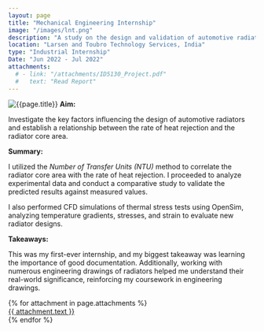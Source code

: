 ```yaml
---
layout: page
title: "Mechanical Engineering Internship"
image: "/images/lnt.png"
description: "A study on the design and validation of automotive radiators."
location: "Larsen and Toubro Technology Services, India"
type: "Industrial Internship"
Date: "Jun 2022 - Jul 2022"
attachments:
  # - link: "/attachments/ID5130_Project.pdf"
  #   text: "Read Report"
---
```

![{{page.title}}]({{page.image}})
**Aim:** 

Investigate the key factors influencing the design of automotive radiators and establish a relationship between the rate of heat rejection and the radiator core area.

**Summary:**

I utilized the *Number of Transfer Units (NTU)* method to correlate the radiator core area with the rate of heat rejection. I proceeded to analyze experimental data and conduct a comparative study to validate the predicted results against measured values.

I also performed CFD simulations of thermal stress tests using OpenSim, analyzing temperature gradients, stresses, and strain to evaluate new radiator designs.

**Takeaways:**

This was my first-ever internship, and my biggest takeaway was learning the importance of good documentation. Additionally, working with numerous engineering drawings of radiators helped me understand their real-world significance, reinforcing my coursework in engineering drawings.


<script src="https://cdnjs.cloudflare.com/ajax/libs/pdf.js/2.16.105/pdf.min.js"></script>

<div class="pdf-thumbnail-container">
  {% for attachment in page.attachments %}
    <div class="pdf-thumbnail-wrapper">
      <canvas class="pdf-thumbnail" data-url="{{ attachment.link }}"></canvas>
      <a href="{{ attachment.link }}" target="_blank">{{ attachment.text }}</a>
    </div>
  {% endfor %}
</div>

<script>
  document.addEventListener("DOMContentLoaded", function () {
    document.querySelectorAll(".pdf-thumbnail").forEach((canvas) => {
      const url = canvas.getAttribute("data-url");

      pdfjsLib.getDocument(url).promise.then(pdf => {
        return pdf.getPage(1);
      }).then(page => {
        const desiredWidth = 200; // Adjust this to control thumbnail width
        const viewport = page.getViewport({ scale: 1 }); // Default scale (1) to get original width

        const scale = desiredWidth / viewport.width; // Calculate scale based on desired width
        const scaledViewport = page.getViewport({ scale });

        const context = canvas.getContext("2d");

        // Set canvas size to match the scaled page
        canvas.width = scaledViewport.width;
        canvas.height = scaledViewport.height;

        const renderContext = {
          canvasContext: context,
          viewport: scaledViewport
        };

        return page.render(renderContext).promise;
      });

      canvas.addEventListener("click", () => {
        window.open(url, "_blank");
      });
    });
  });
</script>
